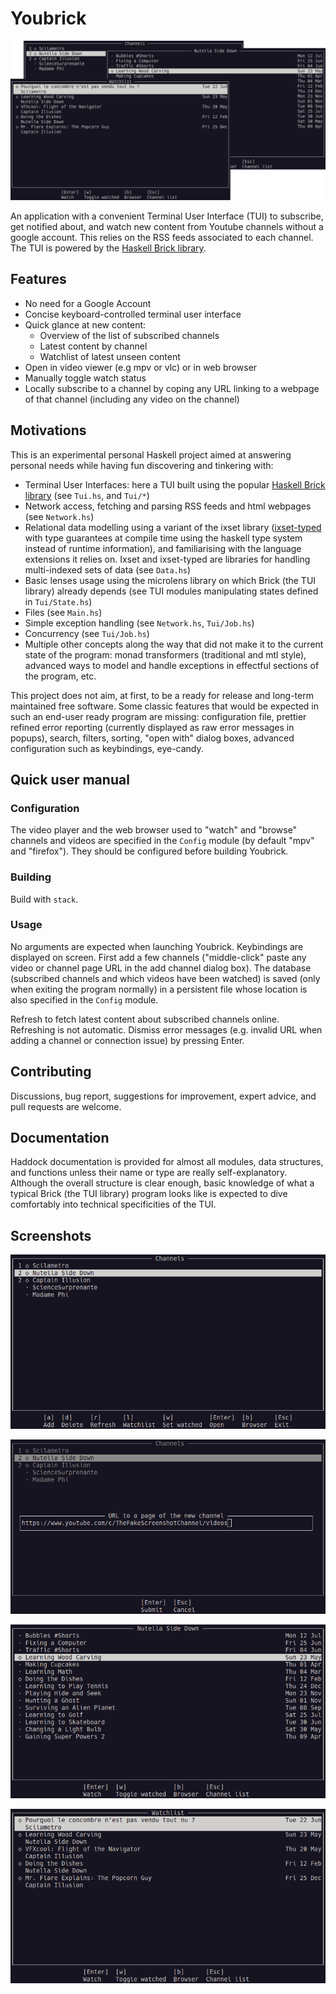 Youbrick
========

![Screenshots of Youbrick](/screenshots/illustration.png)

An application with a convenient Terminal User Interface (TUI) to subscribe, get notified about, and watch new content from Youtube channels without a google account. This relies on the RSS feeds associated to each channel. The TUI is powered by the [Haskell Brick library](https://hackage.haskell.org/package/brick).

## Features

- No need for a Google Account
- Concise keyboard-controlled terminal user interface
- Quick glance at new content:
    - Overview of the list of subscribed channels
    - Latest content by channel
    - Watchlist of latest unseen content
- Open in video viewer (e.g mpv or vlc) or in web browser
- Manually toggle watch status
- Locally subscribe to a channel by coping any URL linking to a webpage of that channel (including any video on the channel)

## Motivations

This is an experimental personal Haskell project aimed at answering personal needs while having fun discovering and tinkering with:

* Terminal User Interfaces: here a TUI built using the popular [Haskell Brick library](https://hackage.haskell.org/package/brick) (see `Tui.hs`, and `Tui/*`)
* Network access, fetching and parsing RSS feeds and html webpages (see `Network.hs`)
* Relational data modelling using a variant of the ixset library ([ixset-typed](https://hackage.haskell.org/package/ixset-typed) with type guarantees at compile time using the haskell type system instead of runtime information), and familiarising with the language extensions it relies on. Ixset and ixset-typed are libraries for handling multi-indexed sets of data (see `Data.hs`)
* Basic lenses usage using the microlens library on which Brick (the TUI library) already depends (see TUI modules manipulating states defined in `Tui/State.hs`)
* Files (see `Main.hs`)
* Simple exception handling (see `Network.hs`, `Tui/Job.hs`)
* Concurrency (see `Tui/Job.hs`)
* Multiple other concepts along the way that did not make it to the current state of the program: monad transformers (traditional and mtl style), advanced ways to model and handle exceptions in effectful sections of the program, etc.

This project does not aim, at first, to be a ready for release and long-term maintained free software. Some classic features that would be expected in such an end-user ready program are missing: configuration file, prettier refined error reporting (currently displayed as raw error messages in popups), search, filters, sorting, "open with" dialog boxes, advanced configuration such as keybindings, eye-candy.

## Quick user manual

### Configuration

The video player and the web browser used to "watch" and "browse" channels and videos are specified in the `Config` module (by default "mpv" and "firefox"). They should be configured before building Youbrick.

### Building

Build with `stack`.

### Usage

No arguments are expected when launching Youbrick. Keybindings are displayed on screen. First add a few channels ("middle-click" paste any video or channel page URL in the add channel dialog box). The database (subscribed channels and which videos have been watched) is saved (only when exiting the program normally) in a persistent file whose location is also specified in the `Config` module.

Refresh to fetch latest content about subscribed channels online. Refreshing is not automatic. Dismiss error messages (e.g. invalid URL when adding a channel or connection issue) by pressing Enter.

## Contributing

Discussions, bug report, suggestions for improvement, expert advice, and pull requests are welcome.

## Documentation

Haddock documentation is provided for almost all modules, data structures, and functions unless their name or type are really self-explanatory. Although the overall structure is clear enough, basic knowledge of what a typical Brick (the TUI library) program looks like is expected to dive comfortably into technical specificities of the TUI.

## Screenshots

![Example channel list screenshot](/screenshots/channel-list.png)

![Example add channel dialog box screenshot](/screenshots/add-channel.png)

![Example channel content screenshot](/screenshots/channel-content.png)

![Example watchlist screenshot](/screenshots/watchlist.png)
